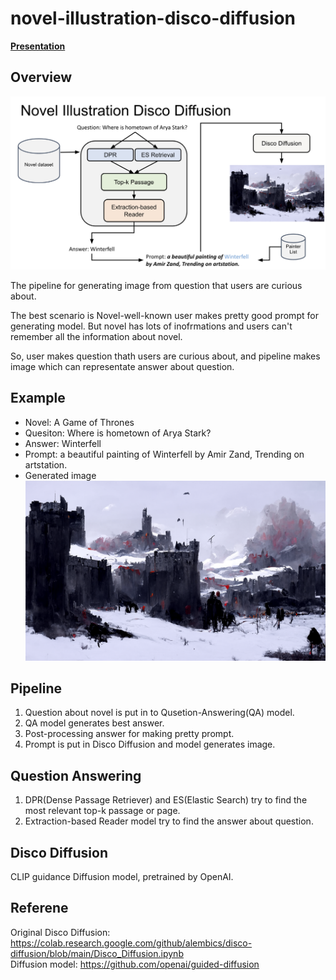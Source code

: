 # novel-illustration-disco-diffusion

**[Presentation](https://docs.google.com/presentation/d/1Eqa9TNg_kxKNZDyDHA2HxYeKfrgrp2dx/edit?usp=sharing&ouid=108867471698138933426&rtpof=true&sd=true)**


## Overview
![](img/overview.png)

The pipeline for generating image from question that users are curious about.

The best scenario is Novel-well-known user makes pretty good prompt for generating model. But novel has lots of inofrmations and users can't remember all the information about novel.

So, user makes question thath users are curious about, and pipeline makes image which can representate answer about question.

## Example
- Novel: A Game of Thrones
- Quesiton: Where is hometown of Arya Stark?
- Answer: Winterfell
- Prompt: a beautiful painting of Winterfell by Amir Zand, Trending on artstation.
- Generated image
![](img/Winterfell.png)

## Pipeline
1. Question about novel is put in to Qusetion-Answering(QA) model.
2. QA model generates best answer.
3. Post-processing answer for making pretty prompt.
4. Prompt is put in Disco Diffusion and model generates image.

## Question Answering
1. DPR(Dense Passage Retriever) and ES(Elastic Search) try to find the most relevant top-k passage or page.
2. Extraction-based Reader model try to find the answer about question.

## Disco Diffusion
CLIP guidance Diffusion model, pretrained by OpenAI.

## Referene 
Original Disco Diffusion: https://colab.research.google.com/github/alembics/disco-diffusion/blob/main/Disco_Diffusion.ipynb  
Diffusion model: https://github.com/openai/guided-diffusion